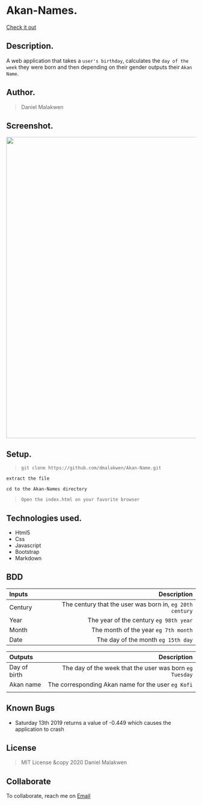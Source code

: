 # Akan-Names.
[Check it out](https://dmalakwen.github.io/Akan-Name/)

## Description.
A web application that takes a ``user's birthday``, calculates the ``day of the week`` they were born and then depending on their gender outputs their ``Akan Name``. 

 ## Author.
 > Daniel Malakwen

## Screenshot.
<image src="https://github.com/dmalakwen/Akan-Name/blob/master/images/shot.png?raw=true" width="800">

 ## Setup.
 > ``git clone https://github.com/dmalakwen/Akan-Name.git``
 
 ``extract the file``
 
 ``cd to the Akan-Names directory``
 
 > ``Open the index.html on your favorite browser``

## Technologies used.
  * Html5
  * Css
  * Javascript
  * Bootstrap
  * Markdown
  
## BDD
| Inputs |  Description |
| :---         |          ---: |
| Century   | The century that the user was born in, ``eg 20th century``|
| Year     | The year of the century ``eg 98th year``   |
| Month     | The month of the year ``eg 7th month``     |
| Date     |  The day of the month ``eg 15th day`` |


| Outputs |  Description |
| :---         |          ---: |
| Day of birth  | The day of the week that the user was born ``eg Tuesday`` |
| Akan name    |  The corresponding Akan name for the user ``eg Kofi``    |
|     |      |


## Known Bugs
* Saturday 13th 2019 returns a value of -0.449 which causes the application to crash

## License
> MIT License &copy 2020 Daniel Malakwen

## Collaborate
To collaborate, reach me on [Email](mdan006@gmail.com)
